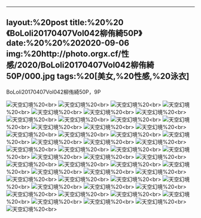 ﻿---
layout:%20post
title:%20%20《BoLoli20170407Vol042柳侑綺50P》
date:%20%20%202020-09-06
img:%20http://photo.orgx.cf/性感/2020/BoLoli20170407Vol042柳侑綺50P/000.jpg
tags:%20[美女,%20性感,%20泳衣]
---

BoLoli20170407Vol042柳侑綺50P，9P



![天空幻境](http://photo.orgx.cf/性感/2020/BoLoli20170407Vol042柳侑綺50P/001.jpg%20''天空幻境'')%20<br>
![天空幻境](http://photo.orgx.cf/性感/2020/BoLoli20170407Vol042柳侑綺50P/002.jpg%20''天空幻境'')%20<br>
![天空幻境](http://photo.orgx.cf/性感/2020/BoLoli20170407Vol042柳侑綺50P/003.jpg%20''天空幻境'')%20<br>
![天空幻境](http://photo.orgx.cf/性感/2020/BoLoli20170407Vol042柳侑綺50P/004.jpg%20''天空幻境'')%20<br>
![天空幻境](http://photo.orgx.cf/性感/2020/BoLoli20170407Vol042柳侑綺50P/005.jpg%20''天空幻境'')%20<br>
![天空幻境](http://photo.orgx.cf/性感/2020/BoLoli20170407Vol042柳侑綺50P/006.jpg%20''天空幻境'')%20<br>
![天空幻境](http://photo.orgx.cf/性感/2020/BoLoli20170407Vol042柳侑綺50P/007.jpg%20''天空幻境'')%20<br>
![天空幻境](http://photo.orgx.cf/性感/2020/BoLoli20170407Vol042柳侑綺50P/008.jpg%20''天空幻境'')%20<br>
![天空幻境](http://photo.orgx.cf/性感/2020/BoLoli20170407Vol042柳侑綺50P/009.jpg%20''天空幻境'')%20<br>
![天空幻境](http://photo.orgx.cf/性感/2020/BoLoli20170407Vol042柳侑綺50P/010.jpg%20''天空幻境'')%20<br>
![天空幻境](http://photo.orgx.cf/性感/2020/BoLoli20170407Vol042柳侑綺50P/011.jpg%20''天空幻境'')%20<br>
![天空幻境](http://photo.orgx.cf/性感/2020/BoLoli20170407Vol042柳侑綺50P/012.jpg%20''天空幻境'')%20<br>
![天空幻境](http://photo.orgx.cf/性感/2020/BoLoli20170407Vol042柳侑綺50P/013.jpg%20''天空幻境'')%20<br>
![天空幻境](http://photo.orgx.cf/性感/2020/BoLoli20170407Vol042柳侑綺50P/014.jpg%20''天空幻境'')%20<br>
![天空幻境](http://photo.orgx.cf/性感/2020/BoLoli20170407Vol042柳侑綺50P/015.jpg%20''天空幻境'')%20<br>
![天空幻境](http://photo.orgx.cf/性感/2020/BoLoli20170407Vol042柳侑綺50P/016.jpg%20''天空幻境'')%20<br>
![天空幻境](http://photo.orgx.cf/性感/2020/BoLoli20170407Vol042柳侑綺50P/017.jpg%20''天空幻境'')%20<br>
![天空幻境](http://photo.orgx.cf/性感/2020/BoLoli20170407Vol042柳侑綺50P/018.jpg%20''天空幻境'')%20<br>
![天空幻境](http://photo.orgx.cf/性感/2020/BoLoli20170407Vol042柳侑綺50P/019.jpg%20''天空幻境'')%20<br>
![天空幻境](http://photo.orgx.cf/性感/2020/BoLoli20170407Vol042柳侑綺50P/020.jpg%20''天空幻境'')%20<br>
![天空幻境](http://photo.orgx.cf/性感/2020/BoLoli20170407Vol042柳侑綺50P/021.jpg%20''天空幻境'')%20<br>
![天空幻境](http://photo.orgx.cf/性感/2020/BoLoli20170407Vol042柳侑綺50P/022.jpg%20''天空幻境'')%20<br>
![天空幻境](http://photo.orgx.cf/性感/2020/BoLoli20170407Vol042柳侑綺50P/023.jpg%20''天空幻境'')%20<br>
![天空幻境](http://photo.orgx.cf/性感/2020/BoLoli20170407Vol042柳侑綺50P/024.jpg%20''天空幻境'')%20<br>
![天空幻境](http://photo.orgx.cf/性感/2020/BoLoli20170407Vol042柳侑綺50P/025.jpg%20''天空幻境'')%20<br>
![天空幻境](http://photo.orgx.cf/性感/2020/BoLoli20170407Vol042柳侑綺50P/026.jpg%20''天空幻境'')%20<br>
![天空幻境](http://photo.orgx.cf/性感/2020/BoLoli20170407Vol042柳侑綺50P/027.jpg%20''天空幻境'')%20<br>
![天空幻境](http://photo.orgx.cf/性感/2020/BoLoli20170407Vol042柳侑綺50P/028.jpg%20''天空幻境'')%20<br>
![天空幻境](http://photo.orgx.cf/性感/2020/BoLoli20170407Vol042柳侑綺50P/029.jpg%20''天空幻境'')%20<br>
![天空幻境](http://photo.orgx.cf/性感/2020/BoLoli20170407Vol042柳侑綺50P/030.jpg%20''天空幻境'')%20<br>
![天空幻境](http://photo.orgx.cf/性感/2020/BoLoli20170407Vol042柳侑綺50P/031.jpg%20''天空幻境'')%20<br>
![天空幻境](http://photo.orgx.cf/性感/2020/BoLoli20170407Vol042柳侑綺50P/032.jpg%20''天空幻境'')%20<br>
![天空幻境](http://photo.orgx.cf/性感/2020/BoLoli20170407Vol042柳侑綺50P/033.jpg%20''天空幻境'')%20<br>
![天空幻境](http://photo.orgx.cf/性感/2020/BoLoli20170407Vol042柳侑綺50P/034.jpg%20''天空幻境'')%20<br>
![天空幻境](http://photo.orgx.cf/性感/2020/BoLoli20170407Vol042柳侑綺50P/035.jpg%20''天空幻境'')%20<br>
![天空幻境](http://photo.orgx.cf/性感/2020/BoLoli20170407Vol042柳侑綺50P/036.jpg%20''天空幻境'')%20<br>
![天空幻境](http://photo.orgx.cf/性感/2020/BoLoli20170407Vol042柳侑綺50P/037.jpg%20''天空幻境'')%20<br>
![天空幻境](http://photo.orgx.cf/性感/2020/BoLoli20170407Vol042柳侑綺50P/038.jpg%20''天空幻境'')%20<br>
![天空幻境](http://photo.orgx.cf/性感/2020/BoLoli20170407Vol042柳侑綺50P/039.jpg%20''天空幻境'')%20<br>
![天空幻境](http://photo.orgx.cf/性感/2020/BoLoli20170407Vol042柳侑綺50P/040.jpg%20''天空幻境'')%20<br>
![天空幻境](http://photo.orgx.cf/性感/2020/BoLoli20170407Vol042柳侑綺50P/041.jpg%20''天空幻境'')%20<br>
![天空幻境](http://photo.orgx.cf/性感/2020/BoLoli20170407Vol042柳侑綺50P/042.jpg%20''天空幻境'')%20<br>
![天空幻境](http://photo.orgx.cf/性感/2020/BoLoli20170407Vol042柳侑綺50P/043.jpg%20''天空幻境'')%20<br>
![天空幻境](http://photo.orgx.cf/性感/2020/BoLoli20170407Vol042柳侑綺50P/044.jpg%20''天空幻境'')%20<br>
![天空幻境](http://photo.orgx.cf/性感/2020/BoLoli20170407Vol042柳侑綺50P/045.jpg%20''天空幻境'')%20<br>
![天空幻境](http://photo.orgx.cf/性感/2020/BoLoli20170407Vol042柳侑綺50P/046.jpg%20''天空幻境'')%20<br>
![天空幻境](http://photo.orgx.cf/性感/2020/BoLoli20170407Vol042柳侑綺50P/047.jpg%20''天空幻境'')%20<br>
![天空幻境](http://photo.orgx.cf/性感/2020/BoLoli20170407Vol042柳侑綺50P/048.jpg%20''天空幻境'')%20<br>
![天空幻境](http://photo.orgx.cf/性感/2020/BoLoli20170407Vol042柳侑綺50P/049.jpg%20''天空幻境'')%20<br>
![天空幻境](http://photo.orgx.cf/性感/2020/BoLoli20170407Vol042柳侑綺50P/050.jpg%20''天空幻境'')%20<br>